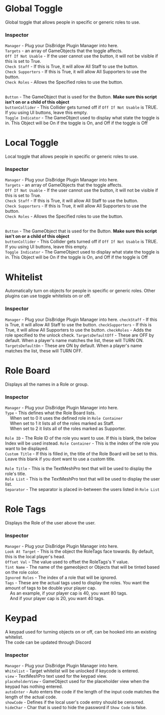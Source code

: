 # Global Toggle
Global toggle that allows people in specific or generic roles to use.

### Inspector
`Manager` - Plug your DisBridge Plugin Manager into here.
<br>`Targets` - an array of GameObjects that the toggle affects.
<br>`Off If Not Usable` - If the user cannot use the button, it will not be visible if this is set to True.
<br>`Check Staff` - If this is True, it will allow All Staff to use the button.
<br>`Check Supporters` - If this is True, it will allow All Supporters to use the button.
<br>`Check Roles` - Allows the Specified roles to use the button.

<br>`Button` - The GameObject that is used for the Button. **Make sure this script isn't on or a child of this object**
<br>`buttonCollider` - This Collider gets turned off if `Off If Not Usable` is TRUE. If you using UI buttons, leave this empty.
<br>`Toggle Indicator` - The GameObject used to display what state the toggle is in. This Object will be On if the toggle is On, and Off if the toggle is Off

# Local Toggle
Local toggle that allows people in specific or generic roles to use.

### Inspector
`Manager` - Plug your DisBridge Plugin Manager into here.
<br>`Targets` - an array of GameObjects that the toggle affects.
<br>`Off If Not Usable` - If the user cannot use the button, it will not be visible if this is set to True.
<br>`Check Staff` - If this is True, it will allow All Staff to use the button.
<br>`Check Supporters` - If this is True, it will allow All Supporters to use the button.
<br>`Check Roles` - Allows the Specified roles to use the button.

<br>`Button` - The GameObject that is used for the Button. **Make sure this script isn't on or a child of this object**
<br>`buttonCollider` - This Collider gets turned off if `Off If Not Usable` is TRUE. If you using UI buttons, leave this empty.
<br>`Toggle Indicator` - The GameObject used to display what state the toggle is in. This Object will be On if the toggle is On, and Off if the toggle is Off

# Whitelist
Automatically turn on objects for people in specific or generic roles.
Other plugins can use toggle whitelists on or off.

### Inspector
`Manager` - Plug your DisBridge Plugin Manager into here.
`checkStaff` - If this is True, it will allow All Staff to use the button.
`checkSupporters` - If this is True, it will allow All Supporters to use the button.
`checkRoles` - Adds the role specified to the unlock check.
`TargetsDefaultOff` - These are OFF by default. When a player's name matches the list, these will TURN ON.
`TargetsDefaultOn` - These are ON by default. When a player's name matches the list, these will TURN OFF.

# Role Board
Displays all the names in a Role or group.

### Inspector
`Manager` - Plug your DisBridge Plugin Manager into here.
<br>`Type` - This defines what the Role Board lists.
<br>&nbsp;&nbsp;&nbsp;&nbsp;When set to 0 it uses the defined role in `Role Container`
<br>&nbsp;&nbsp;&nbsp;&nbsp;When set to 1 it lists all of the roles marked as Staff.
<br>&nbsp;&nbsp;&nbsp;&nbsp;When set to 2 it lists all of the roles marked as Supporter.

`Role ID` - The Role ID of the role you want to use. If this is blank, the below Index will be used instead.
`Role Container` - This is the index of the role you want to be displayed.
<br>`Custom Title` - If this is filled in, the title of the Role Board will be set to this.
<br>Leave this blank if you dont want to use a custom title.

`Role Title` - This is the TextMeshPro text that will be used to display the role's title.
<br>`Role List` - This is the TextMeshPro text that will be used to display the user list.
<br>`Separator` - The separator is placed in-between the users listed in `Role List`

# Role Tags
Displays the Role of the user above the user.

### Inspector
`Manager` - Plug your DisBridge Plugin Manager into here.
<br>`Look At Target` - This is the object the RoleTags face towards. By default, this is the local player's head.
<br>`Offset Val` - The value used to offset the RoleTags's Y value.
<br>`Tint Name` - The name of the gameobject or Objects that will be tinted based on the role color.
<br>`Ignored Roles` - The index of a role that will be ignored.
<br>`Tags` - These are the actual tags used to display the roles. You want the amount of tags to be double your player cap.
<br>&nbsp;&nbsp;&nbsp;&nbsp;As an example, if your player cap is 40, you want 80 tags.
<br>&nbsp;&nbsp;&nbsp;&nbsp;And if your player cap is 20, you want 40 tags.

# Keypad
A keypad used for turning objects on or off, can be hooked into an existing whitelist.
<br>The code can be updated through Discord

### Inspector
`Manager` - Plug your DisBridge Plugin Manager into here.
<br>`Whitelist` - Target whitelist will be unlocked if keycode is entered.
<br>`view` - TextMeshPro text used for the keypad view.
<br>`placeholderView` - GameObject used for the placeholder view when the keypad has nothing entered.
<br>`autoEnter` - Auto enters the code if the length of the input code matches the length of the actual code.
<br>`showCode` - Defines if the local user's code entry should be censored.
<br>`hideChar` - Char that is used to hide the password if `Show Code` is false.